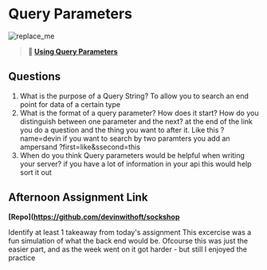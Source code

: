 # Query Parameters

![replace_me](https://codeworks.blob.core.windows.net/public/assets/img/illustrations/placeholder.svg)

> **📖 [Using Query Parameters](https://codeworksacademy.com/fs-student-guide/resources/wk5/01-Query-Parameters)**

## Questions

1. What is the purpose of a Query String?
To allow you to search an end point for data of a certain type
2. What is the format of a query parameter? How does it start? How do you distinguish between one parameter and the next?
at the end of the link you do a question and the thing you want to after it. Like this ?name=devin if you want to search by two paramters you add an ampersand
?first=like&ssecond=this
3. When do you think Query parameters would be helpful when writing your server?
if you have a lot of information in your api this would help sort it out
## Afternoon Assignment Link

**[Repo](https://github.com/devinwithoft/sockshop**

Identify at least 1 takeaway from today's assignment
This excercise was a fun simulation of what the back end would be. Ofcourse this was just the easier part, and as the week went on it got harder - but still I enjoyed the practice